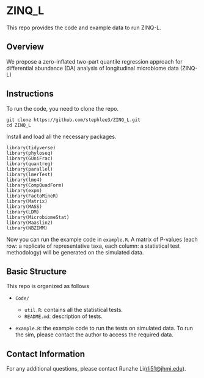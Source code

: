 
# ZINQ_L

<!-- badges: start -->
<!-- badges: end -->

This repo provides the code and example data to run ZINQ-L. 

## Overview
We propose a zero-inflated two-part quantile regression approach for differential abundance (DA) analysis of longitudinal microbiome data (ZINQ-L)

## Instructions
To run the code, you need to clone the repo.
```
git clone https://github.com/stephlee3/ZINQ_L.git
cd ZINQ_L
```

Install and load all the necessary packages.

```{r}
library(tidyverse)
library(phyloseq)
library(GUniFrac)
library(quantreg)
library(parallel)
library(lmerTest)
library(lme4)
library(CompQuadForm)
library(expm)
library(FactoMineR)
library(Matrix)
library(MASS)
library(LDM)
library(MicrobiomeStat)
library(Maaslin2)
library(NBZIMM)
```

Now you can run the example code in `example.R`. A matrix of P-values (each row: a replicate of representative taxa, each column: a statistical test methodology) will be generated on the simulated data. 

## Basic Structure
This repo is organized as follows

* `Code/`
  * `util.R`: contains all the statistical tests.
  * `README.md`: description of tests. 
  
* `example.R`: the example code to run the tests on simulated data. To run the sim, please contact the author to access the required data. 


## Contact Information
For any additional questions, please contact Runzhe Li(rli51@jhmi.edu).




